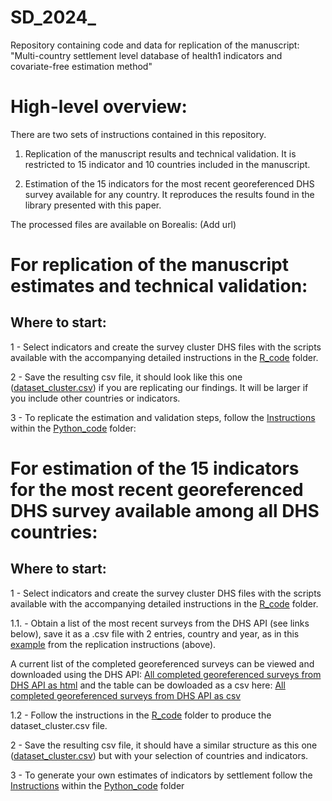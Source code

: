 # SD_2024_

Repository containing code and data for replication of the manuscript: "Multi-country settlement level database of health1 indicators and covariate-free estimation method"

# High-level overview:

There are two sets of instructions contained in this repository. 

1. Replication of the manuscript results and technical validation. It is restricted to 15 indicator and 10 countries included in the manuscript. 

2. Estimation of the 15 indicators for the most recent georeferenced DHS survey available for any country. It reproduces the results found in the library presented with this paper. 

The processed files are available on Borealis: (Add url)

# For replication of the manuscript estimates and technical validation:

## Where to start: 

1 - Select indicators and create the survey cluster DHS files with the scripts available with the accompanying detailed instructions in the [R_code](https://github.com/DiegoGBassani/SD_2024_Code/tree/main/R_code) folder.




2 - Save the resulting csv file, it should look like this one ([dataset_cluster.csv](https://github.com/DiegoGBassani/SD_2024_Code/tree/main/Python_code/Data/Globe/dataset_cluster.csv)) if you are replicating our findings. It will be larger if you include other countries or indicators.



3 - To replicate the estimation and validation steps, follow the [Instructions](https://github.com/DiegoGBassani/SD_2024_Code/blob/main/Python_code/ReadMe_SDManuscript.md) within the [Python_code](https://github.com/DiegoGBassani/SD_2024_Code/tree/main/Python_code) folder: 


# For estimation of the 15 indicators for the most recent georeferenced DHS survey available among all DHS countries:

## Where to start: 

1 - Select indicators and create the survey cluster DHS files with the scripts available with the accompanying detailed instructions in the [R_code](https://github.com/DiegoGBassani/SD_2024_Code/tree/main/R_code) folder.

 1.1. - Obtain a list of the most recent surveys from the DHS API (see links below), save it as a .csv file with 2 entries, country and year, as in this [example](https://github.com/DiegoGBassani/SD_2024_Code/blob/main/Python_code/Data/Globe/list_of_countries.csv) from the replication instructions (above).
 
 A current list of the completed georeferenced surveys can be viewed and downloaded using the DHS API: 
 [All completed georeferenced surveys from DHS API as html](https://api.dhsprogram.com/rest/dhs/surveys?surveyCharacteristicIds=26&surveyStatus=completed&surveytype=DHS&f=html)
 and the table can be dowloaded as a csv here:
 [All completed georeferenced surveys from DHS API as csv](https://api.dhsprogram.com/rest/dhs/surveys?surveyCharacteristicIds=26&surveyStatus=completed&surveytype=DHS&f=csv)

 1.2 - Follow the instructions in the [R_code](https://github.com/DiegoGBassani/SD_2024_Code/tree/main/R_code) folder to produce the dataset_cluster.csv file.

2 - Save the resulting csv file, it should have a similar structure as this one ([dataset_cluster.csv](https://github.com/DiegoGBassani/SD_2024_Code/tree/main/Python_code/Data/Globe/dataset_cluster.csv)) but with your selection of countries and indicators.


3 - To generate your own estimates of indicators by settlement follow the [Instructions](https://github.com/DiegoGBassani/SD_2024_Code/blob/main/Python_code/ReadMe_SDManuscript.md) within the [Python_code](https://github.com/DiegoGBassani/SD_2024_Code/tree/main/Python_code) folder





